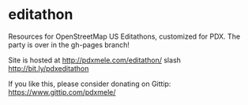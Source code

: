 editathon
=========

Resources for OpenStreetMap US Editathons, customized for PDX. The party is over in the gh-pages branch!

Site is hosted at http://pdxmele.com/editathon/ slash http://bit.ly/pdxeditathon

If you like this, please consider donating on Gittip: https://www.gittip.com/pdxmele/
